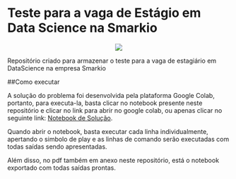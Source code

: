 # Teste para a vaga de Estágio em Data Science na Smarkio

<center><img src="https://smark.io/img/smarkio-logo-dark.png"></center>

Repositório criado para armazenar o teste para a vaga de estagiário em DataScience na empresa Smarkio

##Como executar

A solução do problema foi desenvolvida pela plataforma Google Colab, portanto, para executa-la, basta clicar no notebook presente neste repositório e clicar no link para abrir no google colab, ou apenas clicar no seguinte link: [Notebook de Solução](https://colab.research.google.com/drive/1jbg4bpZVrWfa-G9iLdbcTSxrmXO6Mbsz?usp=sharing).

Quando abrir o notebook, basta executar cada linha individualmente, apertando o simbolo de play e as linhas de comando serão executadas com todas saídas sendo apresentadas.

Além disso, no pdf também em anexo neste repositório, está o notebook exportado com todas saídas prontas.
